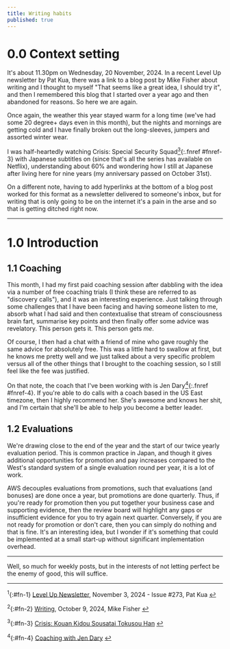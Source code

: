 ```yaml
---
title: Writing habits
published: true
---
```


# 0.0 Context setting
It's about 11.30pm on Wednesday, 20 November, 2024. In a recent Level Up newsletter by Pat Kua, there was a link to a blog post by Mike Fisher about writing and I thought to myself "That seems like a great idea, I should try it", and then I remembered this blog that I started over a year ago and then abandoned for reasons. So here we are again.

Once again, the weather this year stayed warm for a long time (we've had some 20 degree+ days even in this month), but the nights and mornings are getting cold and I have finally broken out the long-sleeves, jumpers and assorted winter wear.

I was half-heartedly watching Crisis: Special Security Squad[<sup>3</sup>](#fn-3){:.fnref #fnref-3} with Japanese subtitles on (since that's all the series has available on Netflix), understanding about 60% and wondering how I still at Japanese after living here for nine years (my anniversary passed on October 31st).

On a different note, having to add hyperlinks at the bottom of a blog post worked for this format as a newsletter delivered to someone's inbox, but for writing that is only going to be on the internet it's a pain in the arse and so that is getting ditched right now.

* * *

# 1.0 Introduction

## 1.1 Coaching

This month, I had my first paid coaching session after dabbling with the idea via a number of free coaching trials (I think these are referred to as "discovery calls"), and it was an interesting experience. Just talking through some challenges that I have been facing and having someone listen to me, absorb what I had said and then contextualise that stream of consciousness brain fart, summarise key points and then finally offer some advice was revelatory. This person gets it. This person gets *me*.

Of course, I then had a chat with a friend of mine who gave roughly the same advice for absolutely free. This was a little hard to swallow at first, but he knows me pretty well and we just talked about a very specific problem versus all of the other things that I brought to the coaching session, so I still feel like the fee was justified.

On that note, the coach that I've been working with is Jen Dary[<sup>4</sup>](#fn-4){:.fnref #fnref-4}. If you're able to do calls with a coach based in the US East timezone, then I highly recommend her. She's awesome and knows her shit, and I'm certain that she'll be able to help you become a better leader.

## 1.2 Evaluations

We're drawing close to the end of the year and the start of our twice yearly evaluation period. This is common practice in Japan, and though it gives additional opportunities for promotion and pay increases compared to the West's standard system of a single evaluation round per year, it is a lot of work. 

AWS decouples evaluations from promotions, such that evaluations (and bonuses) are done once a year, but promotions are done quarterly. Thus, if you're ready for promotion then you put together your business case and supporting evidence, then the review board will highlight any gaps or insufficient evidence for you to try again next quarter. Conversely, if you are not ready for promotion or don't care, then you can simply do nothing and that is fine. It's an interesting idea, but I wonder if it's something that could be implemented at a small start-up without significant implementation overhead.

* * *
Well, so much for weekly posts, but in the interests of not letting perfect be the enemy of good, this will suffice.

* * *

<sup>1</sup>{:#fn-1} [Level Up Newsletter](https://levelup.patkua.com/), November 3, 2024 - Issue #273, Pat Kua [↩](#fnref-1)

<sup>2</sup>{:#fn-2} [Writing](https://mikefisher.substack.com/p/writing), October 9, 2024, Mike Fisher [↩](#fnref-2)

<sup>3</sup>{:#fn-3} [Crisis: Kouan Kidou Sousatai Tokusou Han](https://mydramalist.com/22164-crisis-kouan-kidou-sousatai-tokusou-han) [↩](#fnref-3)

<sup>4</sup>{:#fn-4} [Coaching with Jen Dary](https://www.beplucky.com/coaching/) [↩](#fnref-4)
